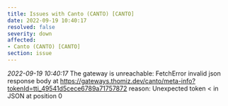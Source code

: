 ```yaml
---
title: Issues with Canto (CANTO) [CANTO]
date: 2022-09-19 10:40:17
resolved: false
severity: down
affected:
- Canto (CANTO) [CANTO]
section: issue
---
```


*2022-09-19 10:40:17* The gateway is unreachable: FetchError invalid json response body at https://gateways.thomiz.dev/canto/meta-info?tokenId=tti_49541d5cece6789a71757872 reason: Unexpected token < in JSON at position 0